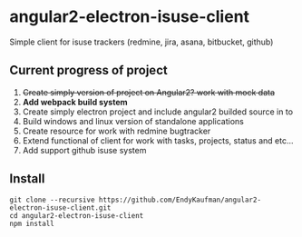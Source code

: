 # angular2-electron-isuse-client
  Simple client for isuse trackers (redmine, jira, asana, bitbucket, github)

## Current progress of project

1. ~~Create simply version of project on Angular2? work with mock data~~
2. **Add webpack build system**
3. Create simply electron project and include angular2 builded source in to
4. Build windows and linux version of standalone applications
5. Create resource for work with redmine bugtracker
6. Extend functional of client for work with tasks, projects, status and etc...
7. Add support github isuse system

## Install
```
git clone --recursive https://github.com/EndyKaufman/angular2-electron-isuse-client.git
cd angular2-electron-isuse-client
npm install
```
